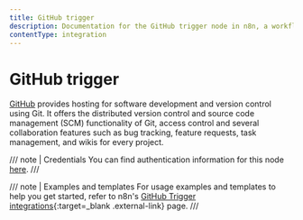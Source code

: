 ```yaml
---
title: GitHub trigger
description: Documentation for the GitHub trigger node in n8n, a workflow automation platform. Includes details of operations and configuration, and links to examples and credentials information.
contentType: integration
---
```


# GitHub trigger

[GitHub](https://github.com/) provides hosting for software development and version control using Git. It offers the distributed version control and source code management (SCM) functionality of Git, access control and several collaboration features such as bug tracking, feature requests, task management, and wikis for every project.

/// note | Credentials
You can find authentication information for this node [here](/integrations/builtin/credentials/github/).
///

///  note  | Examples and templates
For usage examples and templates to help you get started, refer to n8n's [GitHub Trigger integrations](https://n8n.io/integrations/github-trigger/){:target=_blank .external-link} page.
///
